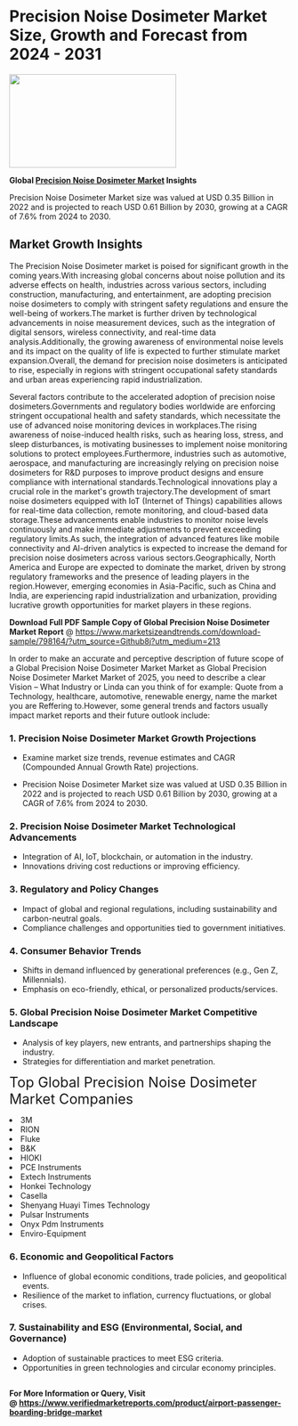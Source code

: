 <H1>Precision Noise Dosimeter Market Size, Growth and Forecast from 2024 - 2031</H1><img class="aligncenter size-medium wp-image-584254" src="https://thirdeyenews.in/wp-content/uploads/2024/09/Global-Market-Research-300x168.jpeg" alt="" width="300" height="168" /><p><strong>Global&nbsp;<a href="https://www.marketsizeandtrends.com/download-sample/798164/?utm_source=Github8j?utm_medium=213">Precision Noise Dosimeter Market</a> Insights</strong></p><p>Precision Noise Dosimeter Market size was valued at USD 0.35 Billion in 2022 and is projected to reach USD 0.61 Billion by 2030, growing at a CAGR of 7.6% from 2024 to 2030.</p><p><h2>Market Growth Insights</h2> <p>The Precision Noise Dosimeter market is poised for significant growth in the coming years.With increasing global concerns about noise pollution and its adverse effects on health, industries across various sectors, including construction, manufacturing, and entertainment, are adopting precision noise dosimeters to comply with stringent safety regulations and ensure the well-being of workers.The market is further driven by technological advancements in noise measurement devices, such as the integration of digital sensors, wireless connectivity, and real-time data analysis.Additionally, the growing awareness of environmental noise levels and its impact on the quality of life is expected to further stimulate market expansion.Overall, the demand for precision noise dosimeters is anticipated to rise, especially in regions with stringent occupational safety standards and urban areas experiencing rapid industrialization.</p> <p>Several factors contribute to the accelerated adoption of precision noise dosimeters.Governments and regulatory bodies worldwide are enforcing stringent occupational health and safety standards, which necessitate the use of advanced noise monitoring devices in workplaces.The rising awareness of noise-induced health risks, such as hearing loss, stress, and sleep disturbances, is motivating businesses to implement noise monitoring solutions to protect employees.Furthermore, industries such as automotive, aerospace, and manufacturing are increasingly relying on precision noise dosimeters for R&D purposes to improve product designs and ensure compliance with international standards.Technological innovations play a crucial role in the market's growth trajectory.The development of smart noise dosimeters equipped with IoT (Internet of Things) capabilities allows for real-time data collection, remote monitoring, and cloud-based data storage.These advancements enable industries to monitor noise levels continuously and make immediate adjustments to prevent exceeding regulatory limits.As such, the integration of advanced features like mobile connectivity and AI-driven analytics is expected to increase the demand for precision noise dosimeters across various sectors.Geographically, North America and Europe are expected to dominate the market, driven by strong regulatory frameworks and the presence of leading players in the region.However, emerging economies in Asia-Pacific, such as China and India, are experiencing rapid industrialization and urbanization, providing lucrative growth opportunities for market players in these regions.</p> <p><span class=""><strong>Download Full PDF Sample Copy of Global Precision Noise Dosimeter Market Report</strong> @ <a href="https://www.marketsizeandtrends.com/download-sample/798164/?utm_source=Github8j?utm_medium=213" target="_blank">https://www.marketsizeandtrends.com/download-sample/798164/?utm_source=Github8j?utm_medium=213</a></span></p><p>In order to make an accurate and perceptive description of future scope of a Global&nbsp;Precision Noise Dosimeter Market Market as Global&nbsp;Precision Noise Dosimeter Market Market of 2025, you need to describe a clear Vision &ndash; What Industry or Linda can you think of for example: Quote from a Technology, healthcare, automotive, renewable energy, name the market you are Reffering to.However, some general trends and factors usually impact market reports and their future outlook include:</p><h3>1.&nbsp;<strong>Precision Noise Dosimeter Market Growth Projections</strong></h3><ul><li>Examine market size trends, revenue estimates and CAGR (Compounded Annual Growth Rate) projections.</li><li><p>Precision Noise Dosimeter Market size was valued at USD 0.35 Billion in 2022 and is projected to reach USD 0.61 Billion by 2030, growing at a CAGR of 7.6% from 2024 to 2030.</p></li></ul><h3>2.&nbsp;<strong>Precision Noise Dosimeter Market Technological Advancements</strong></h3><ul><li>Integration of AI, IoT, blockchain, or automation in the industry.</li><li>Innovations driving cost reductions or improving efficiency.</li></ul><h3>3.&nbsp;<strong>Regulatory and Policy Changes</strong></h3><ul><li>Impact of global and regional regulations, including sustainability and carbon-neutral goals.</li><li>Compliance challenges and opportunities tied to government initiatives.</li></ul><h3>4.&nbsp;<strong>Consumer Behavior Trends</strong></h3><ul><li>Shifts in demand influenced by generational preferences (e.g., Gen Z, Millennials).</li><li>Emphasis on eco-friendly, ethical, or personalized products/services.</li></ul><h3>5.&nbsp;<strong>Global Precision Noise Dosimeter Market Competitive Landscape</strong></h3><ul><li>Analysis of key players, new entrants, and partnerships shaping the industry.</li><li>Strategies for differentiation and market penetration.</li></ul><p data-pm-slice="1 1 []"><span style="color: inherit; font-family: inherit; font-size: 25px;">Top Global Precision Noise Dosimeter Market Companies</span></p><div class="" data-test-id=""><p><li>3M</li><li> RION</li><li> Fluke</li><li> B&K</li><li> HIOKI</li><li> PCE Instruments</li><li> Extech Instruments</li><li> Honkei Technology</li><li> Casella</li><li> Shenyang Huayi Times Technology</li><li> Pulsar Instruments</li><li> Onyx Pdm Instruments</li><li> Enviro-Equipment</li></p></div><h3>6.&nbsp;<strong>Economic and Geopolitical Factors</strong></h3><ul><li>Influence of global economic conditions, trade policies, and geopolitical events.</li><li>Resilience of the market to inflation, currency fluctuations, or global crises.</li></ul><h3>7.&nbsp;<strong>Sustainability and ESG (Environmental, Social, and Governance)</strong></h3><ul><li>Adoption of sustainable practices to meet ESG criteria.</li><li>Opportunities in green technologies and circular economy principles.</li></ul><h2><strong style="font-size: 14px;">For More Information or Query, Visit @&nbsp;</strong><a style="background-color: #ffffff; font-size: 14px;" href="https://www.marketsizeandtrends.com/report/precision-noise-dosimeter-market/" target="_blank">https://www.verifiedmarketreports.com/product/airport-passenger-boarding-bridge-market</a></h2>